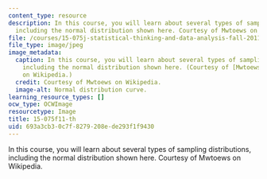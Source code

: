 ```yaml
---
content_type: resource
description: In this course, you will learn about several types of sampling distributions,
  including the normal distribution shown here. Courtesy of Mwtoews on Wikipedia.
file: /courses/15-075j-statistical-thinking-and-data-analysis-fall-2011/693a3cb30c7f8279208ede293f1f9430_15-075f11-th.jpg
file_type: image/jpeg
image_metadata:
  caption: In this course, you will learn about several types of sampling distributions,
    including the normal distribution shown here. (Courtesy of [Mwtoews](http://en.wikipedia.org/wiki/File:Standard_deviation_diagram.svg)
    on Wikipedia.)
  credit: Courtesy of Mwtoews on Wikipedia.
  image-alt: Normal distribution curve.
learning_resource_types: []
ocw_type: OCWImage
resourcetype: Image
title: 15-075f11-th
uid: 693a3cb3-0c7f-8279-208e-de293f1f9430
---
```

In this course, you will learn about several types of sampling distributions, including the normal distribution shown here. Courtesy of Mwtoews on Wikipedia.

